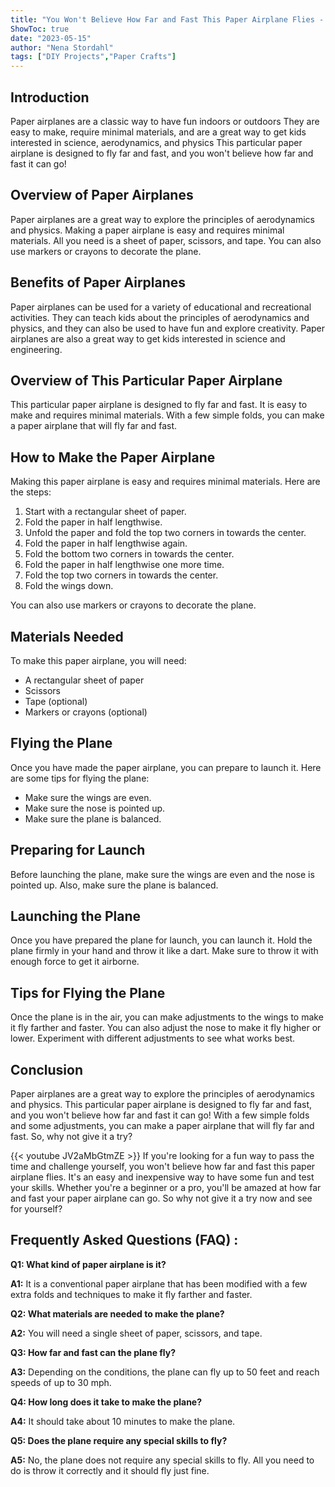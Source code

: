 ```yaml
---
title: "You Won't Believe How Far and Fast This Paper Airplane Flies - Try It Now!"
ShowToc: true 
date: "2023-05-15"
author: "Nena Stordahl" 
tags: ["DIY Projects","Paper Crafts"]
---
```

## Introduction

Paper airplanes are a classic way to have fun indoors or outdoors They are easy to make, require minimal materials, and are a great way to get kids interested in science, aerodynamics, and physics This particular paper airplane is designed to fly far and fast, and you won't believe how far and fast it can go!

## Overview of Paper Airplanes

Paper airplanes are a great way to explore the principles of aerodynamics and physics. Making a paper airplane is easy and requires minimal materials. All you need is a sheet of paper, scissors, and tape. You can also use markers or crayons to decorate the plane.

## Benefits of Paper Airplanes

Paper airplanes can be used for a variety of educational and recreational activities. They can teach kids about the principles of aerodynamics and physics, and they can also be used to have fun and explore creativity. Paper airplanes are also a great way to get kids interested in science and engineering.

## Overview of This Particular Paper Airplane

This particular paper airplane is designed to fly far and fast. It is easy to make and requires minimal materials. With a few simple folds, you can make a paper airplane that will fly far and fast.

## How to Make the Paper Airplane

Making this paper airplane is easy and requires minimal materials. Here are the steps:

1. Start with a rectangular sheet of paper.
2. Fold the paper in half lengthwise.
3. Unfold the paper and fold the top two corners in towards the center.
4. Fold the paper in half lengthwise again.
5. Fold the bottom two corners in towards the center.
6. Fold the paper in half lengthwise one more time.
7. Fold the top two corners in towards the center.
8. Fold the wings down.

You can also use markers or crayons to decorate the plane.

## Materials Needed

To make this paper airplane, you will need:

- A rectangular sheet of paper
- Scissors
- Tape (optional)
- Markers or crayons (optional)

## Flying the Plane

Once you have made the paper airplane, you can prepare to launch it. Here are some tips for flying the plane:

- Make sure the wings are even.
- Make sure the nose is pointed up.
- Make sure the plane is balanced.

## Preparing for Launch

Before launching the plane, make sure the wings are even and the nose is pointed up. Also, make sure the plane is balanced.

## Launching the Plane

Once you have prepared the plane for launch, you can launch it. Hold the plane firmly in your hand and throw it like a dart. Make sure to throw it with enough force to get it airborne.

## Tips for Flying the Plane

Once the plane is in the air, you can make adjustments to the wings to make it fly farther and faster. You can also adjust the nose to make it fly higher or lower. Experiment with different adjustments to see what works best.

## Conclusion

Paper airplanes are a great way to explore the principles of aerodynamics and physics. This particular paper airplane is designed to fly far and fast, and you won't believe how far and fast it can go! With a few simple folds and some adjustments, you can make a paper airplane that will fly far and fast. So, why not give it a try?

{{< youtube JV2aMbGtmZE >}} 
If you're looking for a fun way to pass the time and challenge yourself, you won't believe how far and fast this paper airplane flies. It's an easy and inexpensive way to have some fun and test your skills. Whether you're a beginner or a pro, you'll be amazed at how far and fast your paper airplane can go. So why not give it a try now and see for yourself?

## Frequently Asked Questions (FAQ) :
**Q1: What kind of paper airplane is it?**

**A1:** It is a conventional paper airplane that has been modified with a few extra folds and techniques to make it fly farther and faster.

**Q2: What materials are needed to make the plane?**

**A2:** You will need a single sheet of paper, scissors, and tape.

**Q3: How far and fast can the plane fly?**

**A3:** Depending on the conditions, the plane can fly up to 50 feet and reach speeds of up to 30 mph.

**Q4: How long does it take to make the plane?**

**A4:** It should take about 10 minutes to make the plane.

**Q5: Does the plane require any special skills to fly?**

**A5:** No, the plane does not require any special skills to fly. All you need to do is throw it correctly and it should fly just fine.




